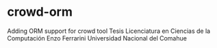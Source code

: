 # crowd-orm
Adding ORM support for crowd tool
Tesis Licenciatura en Ciencias de la Computación
Enzo Ferrarini
Universidad Nacional del Comahue
